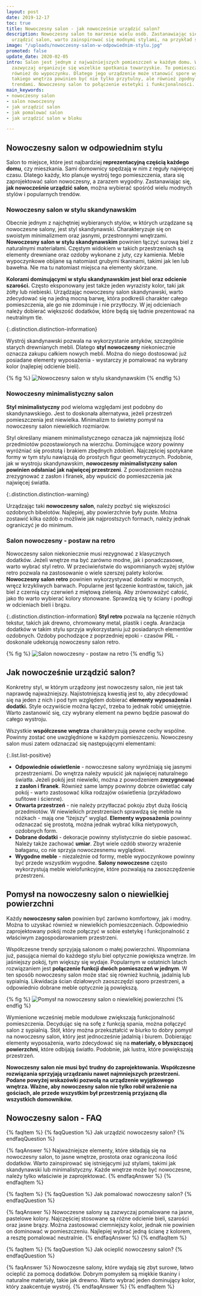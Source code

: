 ```yaml
---
layout: post
date: 2019-12-17
toc: true
title: Nowoczesny salon - jak nowocześnie urządzić salon?
description: Nowoczesny salon to marzenie wielu osób. Zastanawiając się, jak nowocześnie
  urządzić salon, warto zainspirować się modnymi stylami, na przykład skandynawskim.
image: "/uploads/nowoczesny-salon-w-odpowiednim-stylu.jpg"
promoted: false
update_date: 2020-02-05
intro: Salon jest jednym z najważniejszych pomieszczeń w każdym domu. Właśnie tutaj
  zazwyczaj organizuje się wszelkie spotkania towarzyskie. To pomieszczenie służy
  również do wypoczynku. Dlatego jego urządzenie może stanowić spore wyzwanie. Wystrój
  takiego wnętrza powinien być nie tylko przytulny, ale również zgodny z obowiązującymi
  trendami. Nowoczesny salon to połączenie estetyki i funkcjonalności.
main_keywords:
- nowoczesny salon
- salon nowoczesny
- jak urządzić salon
- jak pomalować salon
- jak urządzić salon w bloku

---
```

## Nowoczesny salon w odpowiednim stylu

Salon to miejsce, które jest najbardziej **reprezentacyjną częścią każdego domu**, czy mieszkania. Sami domownicy spędzają w nim z reguły najwięcej czasu. Dlatego każdy, kto planuje wystrój tego pomieszczenia, stara się zaprojektować salon nowoczesny, a zarazem wygodny. Zastanawiając się, **jak nowocześnie urządzić salon**, można wybierać spośród wielu modnych stylów i popularnych trendów.

### Nowoczesny salon w stylu skandynawskim

Obecnie jednym z najchętniej wybieranych stylów, w których urządzane są nowoczesne salony, jest styl skandynawski. Charakteryzuje się on swoistym minimalizmem oraz jasnymi, przestronnymi wnętrzami. **Nowoczesny salon w stylu skandynawskim** powinien łączyć surową biel z naturalnymi materiałami. Częstym widokiem w takich przestrzeniach są elementy drewniane oraz ozdoby wykonane z juty, czy kamienia. Meble wypoczynkowe obijane są natomiast grubymi tkaninami, takimi jak len lub bawełna. Nie ma tu natomiast miejsca na elementy skórzane.

**Kolorami dominującymi w stylu skandynawskim jest biel oraz odcienie szarości.** Często eksponowany jest także jeden wyrazisty kolor, taki jak żółty lub niebieski. Urządzając nowoczesny salon skandynawski, warto zdecydować się na jedną mocną barwę, która podkreśli charakter całego pomieszczenia, ale go nie zdominuje i nie przytłoczy. W jej odcieniach należy dobierać większość dodatków, które będą się ładnie prezentować na neutralnym tle.

{:.distinction.distinction-information}

Wystrój skandynawski pozwala na wykorzystanie antyków, szczególnie starych drewnianych mebli. Dlatego **styl nowoczesny** niekoniecznie oznacza zakupu całkiem nowych mebli. Można do niego dostosować już posiadane elementy wyposażenia - wystarczy je pomalować na wybrany kolor (najlepiej odcienie bieli).

{% fig %}
![Nowoczesny salon w stylu skandynawskim](/uploads/nowoczesny-salon-w-stylu-skandynawskim.jpg "Nowoczesny salon w stylu skandynawskim")
{% endfig %}

### Nowoczesny minimalistyczny salon

**Styl minimalistyczny** pod wieloma względami jest podobny do skandynawskiego. Jest to doskonała alternatywa, jeżeli przestrzeń pomieszczenia jest niewielka. Minimalizm to świetny pomysł na nowoczesny salon niewielkich rozmiarów.

Styl określany mianem minimalistycznego oznacza jak najmniejszą ilość przedmiotów pozostawionych na wierzchu. Dominujące wzory powinny wyróżniać się prostotą i brakiem zbędnych zdobień. Najczęściej spotykane formy w tym stylu nawiązują do prostych figur geometrycznych. Podobnie, jak w wystroju skandynawskim, **nowoczesny minimalistyczny salon powinien odsłaniać jak najwięcej przestrzeni**. Z powodzeniem można zrezygnować z zasłon i firanek, aby wpuścić do pomieszczenia jak najwięcej światła.

{:.distinction.distinction-warning}

Urządzając taki **nowoczesny salon**, należy pozbyć się większości ozdobnych bibelotów. Najlepiej, aby powierzchnie były puste. Można zostawić kilka ozdób o możliwie jak najprostszych formach, należy jednak ograniczyć je do minimum.

### Salon nowoczesny - postaw na retro

Nowoczesny salon niekoniecznie musi rezygnować z klasycznych dodatków. Jeżeli wnętrze ma być zarówno modne, jak i ponadczasowe, warto wybrać styl retro. W przeciwieństwie do wspomnianych wyżej stylów retro pozwala na zastosowanie o wiele szerszej palety kolorów. **Nowoczesny salon retro** powinien wykorzystywać dodatki w mocnych, wręcz krzykliwych barwach. Popularne jest łączenie kontrastów, takich, jak biel z czernią czy czerwień z miętową zielenią. Aby zrównoważyć całość, jako tło warto wybierać kolory stonowane. Sprawdzą się ty ściany i podłogi w odcieniach bieli i brązu.

{:.distinction.distinction-information}
**Styl retro** pozwala na łączenie różnych tekstur, takich jak drewno, chromowany metal, plastik i cegła. Aranżacja dodatków w takim stylu sprzyja wykorzystaniu już posiadanych elementów ozdobnych. Ozdoby pochodzące z poprzedniej epoki - czasów PRL - doskonale udekorują nowoczesny salon retro.

{% fig %}
![Salon nowoczesny - postaw na retro](/uploads/salon-nowoczesny-postaw-na-retro-1.jpg "Salon nowoczesny - postaw na retro")
{% endfig %}

## Jak nowocześnie urządzić salon?

Konkretny styl, w którym urządzony jest nowoczesny salon, nie jest tak naprawdę najważniejszy. Najistotniejszą kwestią jest to, aby zdecydować się na jeden z nich i pod tym względem dobierać **elementy wyposażenia i dodatki.** Style oczywiście można łączyć, trzeba to jednak robić umiejętnie. Warto zastanowić się, czy wybrany element na pewno będzie pasował do całego wystroju.

Wszystkie **współczesne wnętrza** charakteryzują pewne cechy wspólne. Powinny zostać one uwzględnione w każdym pomieszczeniu. Nowoczesny salon musi zatem odznaczać się następującymi elementami:

{:.list.list-positive}

* **Odpowiednie oświetlenie** - nowoczesne salony wyróżniają się jasnymi przestrzeniami. Do wnętrza należy wpuścić jak najwięcej naturalnego światła. Jeżeli pokój jest niewielki, można z powodzeniem **zrezygnować z zasłon i firanek**. Również same lampy powinny dobrze oświetlać cały pokój - warto zastosować kilka rodzajów oświetlenia (przykładowo sufitowe i ścienne).
* **Otwarta przestrzeń** - nie należy przytłaczać pokoju zbyt dużą ilością przedmiotów. W niewielkich przestrzeniach sprawdzą się meble na nóżkach - mają one “lżejszy” wygląd. **Elementy wyposażenia** powinny odznaczać się prostotą, można jednak wybrać kilka nietypowych, ozdobnych form.
* **Dobrane dodatki** - dekoracje powinny stylistycznie do siebie pasować. Należy także zachować **umiar**. Zbyt wiele ozdób stworzy wrażenie bałaganu, co nie sprzyja nowoczesnemu wyglądowi.
* **Wygodne meble** - niezależnie od formy, meble wypoczynkowe powinny być przede wszystkim wygodne. **Salony nowoczesne** często wykorzystują meble wielofunkcyjne, które pozwalają na zaoszczędzenie przestrzeni.

## Pomysł na nowoczesny salon o niewielkiej powierzchni

Każdy **nowoczesny salon** powinien być zarówno komfortowy, jak i modny. Można to uzyskać również w niewielkich pomieszczeniach. Odpowiednio zaprojektowany pokój może połączyć w sobie estetykę i funkcjonalność z właściwym zagospodarowaniem przestrzeni.

Współczesne trendy sprzyjają salonom o małej powierzchni. Wspomniana już, pasująca niemal do każdego stylu biel optycznie powiększa wnętrze. Im jaśniejszy pokój, tym większy się wydaje. Popularnym w ostatnich latach rozwiązaniem jest **połączenie funkcji dwóch pomieszczeń w jednym**. W ten sposób nowoczesny salon może stać się również kuchnią, jadalnią lub sypialnią. Likwidacja ścian działowych zaoszczędzi sporo przestrzeni, a odpowiednio dobrane meble optycznie ją powiększą.

{% fig %}
![Pomysł na nowoczesny salon o niewielkiej powierzchni](/uploads/pomysl-na-nowoczesny-salon-o-niewielkiej-powierzchni.jpg "Pomysł na nowoczesny salon o niewielkiej powierzchni")
{% endfig %}

Wymienione wcześniej meble modułowe zwiększają funkcjonalność pomieszczenia. Decydując się na sofę z funkcją spania, można połączyć salon z sypialnią. Stół, który można przekształcić w biurko to dobry pomysł na nowoczesny salon, który jest jednocześnie jadalnią i biurem. Dobierając elementy wyposażenia, warto zdecydować się na **materiały, o błyszczącej powierzchni**, które odbijają światło. Podobnie, jak lustra, które powiększają przestrzeń.

**Nowoczesny salon nie musi być trudny do zaprojektowania. Współczesne rozwiązania sprzyjają urządzaniu nawet najmniejszych przestrzeni. Podane powyżej wskazówki pozwolą na urządzenie wyjątkowego wnętrza. Ważne, aby nowoczesny salon nie tylko robił wrażenie na gościach, ale przede wszystkim był przestrzenią przyjazną dla wszystkich domowników.**

## Nowoczesny salon - FAQ

{% faqItem %}
{% faqQuestion %}
Jak urządzić nowoczesny salon?
{% endfaqQuestion %}

{% faqAnswer %}
Najważniejsze elementy, które składają się na nowoczesny salon, to jasne wnętrze, prostota oraz ograniczona ilość dodatków. Warto zainspirować się istniejącymi już stylami, takimi jak skandynawski lub minimalistyczny. Każde wnętrze może być nowoczesne, należy tylko właściwie je zaprojektować.
{% endfaqAnswer %}
{% endfaqItem %}

{% faqItem %}
{% faqQuestion %}
Jak pomalować nowoczesny salon?
{% endfaqQuestion %}

{% faqAnswer %}
Nowoczesne salony są zazwyczaj pomalowane na jasne, pastelowe kolory. Najczęściej stosowane są różne odcienie bieli, szarości oraz jasne brązy. Można zastosować ciemniejszy kolor, jednak nie powinien on dominować w pomieszczeniu. Najlepiej wybrać jedną ścianę z kolorem, a resztę pomalować neutralnie.
{% endfaqAnswer %}
{% endfaqItem %}

{% faqItem %}
{% faqQuestion %}
Jak ocieplić nowoczesny salon?
{% endfaqQuestion %}

{% faqAnswer %}
Nowoczesne salony, które wydają się zbyt surowe, łatwo ocieplić za pomocą dodatków. Dobrym pomysłem są miękkie tkaniny i naturalne materiały, takie jak drewno. Warto wybrać jeden dominujący kolor, który zaakcentuje wystrój.
{% endfaqAnswer %}
{% endfaqItem %}